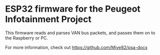 # ESP32 firmware for the Peugeot Infotainment Project

This firmware reads and parses VAN bus packets, and passes them on to the Raspberry or PC.

For more information, check out <https://github.com/Mive82/psa-docs>
